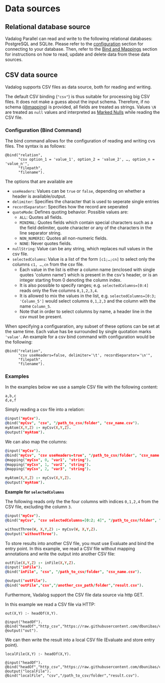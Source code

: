 # Data sources

## Relational database source

Vadalog Parallel can read and write to the following relational databases: PostgreSQL and SQLite. Please refer to the [configuration](/docs/learn/on-prem/configuring-prometheux-engine) section for connecting to your database. Then, refer to the [Bind and Mappings](/docs/learn/vadalog/annotations#bind-mappings-and-qbind) section for instructions on how to read, update and delete data from these data sources.

## CSV data source

Vadalog supports CSV files as data source, both for reading and writing.

The default CSV binding (`"csv"`) is thus suitable for processing big CSV files.
It does not make a guess about the input schema. Therefore, if no schema ([@mapping](/docs/learn/vadalog/annotations#mapping)) is provided,
all fields are treated as strings.
Values `\N` are treated as `null` values and interpreted as [Marked Nulls](/docs/learn/vadalog/language-primitives#marked-nulls) while reading the CSV file.

### Configuration (Bind Command)

The bind command allows for the configuration of reading and writing cvs files. The syntax is as follows:

```
@bind("relation",
      "csv option_1 = 'value_1', option_2 = 'value_2', …, option_n = 'value_n'",
      "filepath",
      "filename").
```

The options that are available are

- `useHeaders`: Values can be `true` or `false`, depending on whether a header is available/output.
- `delimiter`: Specifies the character that is used to seperate single entries
- `recordSeparator`: Specifies how the record are seperated
- `quoteMode`: Defines quoting behavior. Possible values are:
  - `ALL`: Quotes all fields.
  - `MINIMAL`: Quotes fields which contain special characters such as a the field delimiter, quote character or any of the characters in the line separator string.
  - `NON_NUMERIC`: Quotes all non-numeric fields.
  - `NONE`: Never quotes fields.
- `nullString`: Value can be any string, which replaces null values in the csv file.
- `selectedColumns`: Value is a list of the form `[c1;…;cn]` to select only the columns `c1, …,cn` from the csv file.
  - Each value in the list is either a column name (enclosed with single quotes 'column name') which is present in the csv's header, or is an integer starting from 0 denoting the column index.
  - It is also possible to specify ranges; e.g. `selectedColumns=[0:4]` reads only the five columns `0,1,2,3,4`.
  - It is allowed to mix the values in the list, e.g. `selectedColumns=[0:3; 'Column_5']` would select columns `0,1,2,3` and the column with the name `Column_5`.
  - Note that in order to select columns by name, a header line in the csv must be present.

When specifying a configuaration, any subset of these options can be set at the same time.
Each value has be surrounded by single quotation marks `'value'`.
An example for a csv bind command with configuration would be the following:

```
@bind("relation",
      "csv useHeaders=false, delimiter='\t', recordSeparator='\n'",
      "filepath",
      "filename").
```

### Examples

In the examples below we use a sample CSV file with the following content:

```csv title="File: /path_to_csv/folder/csv_name.csv"
a,b,c
d,e,f
```

Simply reading a csv file into a relation:

```prolog showLineNumbers
@input("myCsv").
@bind("myCsv", "csv", "/path_to_csv/folder", "csv_name.csv").
myAtom(X,Y,Z) :- myCsv(X,Y,Z).
@output("myAtom").
```

We can also map the columns:

```prolog showLineNumbers
@input("myCsv").
@bind("myCsv", "csv useHeaders=true", "/path_to_csv/folder", "csv_name.csv").
@mapping("myCsv", 0, "var1", "string").
@mapping("myCsv", 1, "var2", "string").
@mapping("myCsv", 2, "var3", "string").

myAtom(X,Y,Z) :- myCsv(X,Y,Z).
@output("myAtom").
```

**Example for `selectedColumns`**

The following reads only the the four columns with indices `0,1,2,4` from the CSV file, excluding the column `3`.

```prolog showLineNumbers
@input("myCsv").
@bind("myCsv", "csv selectedColumns=[0:2; 4]", "/path_to_csv/folder", "csv_name.csv").

withoutThree(W, X,Y,Z) :- myCsv(W, X,Y,Z).
@output("withoutThree").
```

<!-- TODO: what does it mean to "use Evaluate"? -->

To store results into another CSV file, you must use Evaluate and bind the entry point.
In this example, we read a CSV file without mapping annotations and write the output into another CSV file:

```prolog showLineNumbers
outFile(X,Y,Z) :- inFile(X,Y,Z).
@input("inFile").
@bind("inFile", "csv", "/path_to_csv/folder", "csv_name.csv").

@output("outFile").
@bind("outFile","csv","/another_csv_path/folder","result.csv").
```

Furthermore, Vadalog support the CSV file data source via http GET.

In this example we read a CSV file via HTTP:

```
out(X,Y) :- headOf(X,Y).

@input("headOf").
@bind("headOf","http_csv","https://raw.githubusercontent.com/dbunibas/chasebench/master/scenarios/LUBM/data/001","src_headOf.csv").
@output("out").
```

We can then write the result into a local CSV file (Evaluate and store entry point).

```
localFile(X,Y) :- headOf(X,Y).

@input("headOf").
@bind("headOf","http_csv","https://raw.githubusercontent.com/dbunibas/chasebench/master/scenarios/LUBM/data/001","src_headOf.csv").
@output("localFile").
@bind("localFile", "csv","/path_to_csv/folder","result.csv").
```
